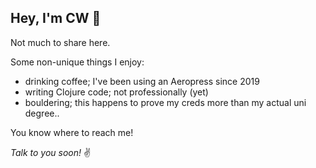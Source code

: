 ## Hey, I'm CW 👋

Not much to share here.

Some non-unique things I enjoy:
- drinking coffee; I've been using an Aeropress since 2019
- writing Clojure code; not professionally (yet)
- bouldering; this happens to prove my creds more than my actual uni degree..

You know where to reach me!

*Talk to you soon!* ✌️
